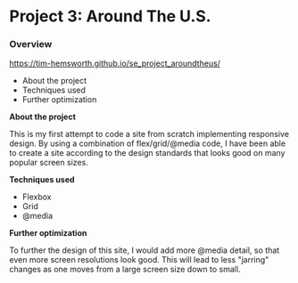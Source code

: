 # Project 3: Around The U.S.

### Overview

https://tim-hemsworth.github.io/se_project_aroundtheus/

- About the project
- Techniques used
- Further optimization

**About the project**

This is my first attempt to code a site from scratch implementing responsive design. By using a combination of flex/grid/@media code, I have been able to create a site according to the design standards that looks good on many popular screen sizes.

**Techniques used**

- Flexbox
- Grid
- @media

**Further optimization**

To further the design of this site, I would add more @media detail, so that even more screen resolutions look good. This will lead to less "jarring" changes as one moves from a large screen size down to small.
